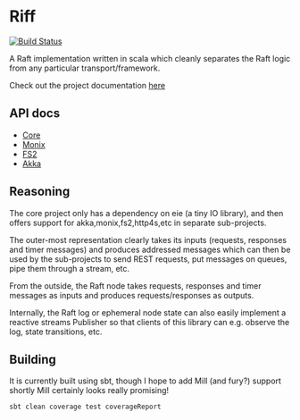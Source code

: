 # Riff
[![Build Status](https://travis-ci.org/aaronp/riff.svg?branch=master)](https://travis-ci.org/aaronp/riff)

A Raft implementation written in scala which cleanly separates the Raft logic from any particular
transport/framework.

Check out the project documentation [here](https://aaronp.github.io/riff/index.html)

## API docs
 * [Core](https://aaronp.github.io/riff/api/riffCoreCrossProject/riff/raft/index.html)
 * [Monix](https://aaronp.github.io/riff/api/riffMonix/riff/monix/index.html)
 * [FS2](https://aaronp.github.io/riff/api/riffFs2/riff/fs2/)
 * [Akka](https://aaronp.github.io/riff/api/riffAkka/riff/akka/http/index.html)

## Reasoning

The core project only has a dependency on eie (a tiny IO library), and then offers support for akka,monix,fs2,http4s,etc
in separate sub-projects.

The outer-most representation clearly takes its inputs (requests, responses and timer messages) and produces addressed
messages which can then be used by the sub-projects to send REST requests, put messages on queues, pipe them through a
stream, etc.

From the outside, the Raft node takes requests, responses and timer messages as inputs and produces requests/responses as
outputs.

Internally, the Raft log or ephemeral node state can also easily implement a reactive streams Publisher so that clients
of this library can e.g. observe the log, state transitions, etc.

## Building

It is currently built using sbt, though I hope to add Mill (and fury?) support shortly
Mill certainly looks really promising!

```
sbt clean coverage test coverageReport
```